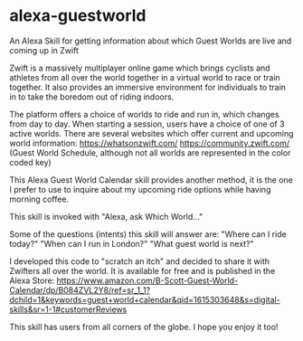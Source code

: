 # alexa-guestworld
An Alexa Skill for getting information about which Guest Worlds are live and coming up in Zwift

Zwift is a massively multiplayer online game which brings cyclists and athletes from all over the world together in a virtual world to race or train together. It also provides an immersive environment for individuals to train in to take the boredom out of riding indoors.

The platform offers a choice of worlds to ride and run in, which changes from day to day. When starting a session, users have a choice of one of 3 active worlds. There are several websites which offer current and upcoming world information:
  https://whatsonzwift.com/
  https://community.zwift.com/ (Guest World Schedule, although not all worlds are represented in the color coded key)
  
This Alexa Guest World Calendar skill provides another method, it is the one I prefer to use to inquire about my upcoming ride options while having morning coffee.

This skill is invoked with "Alexa, ask Which World..." 

Some of the questions (intents) this skill will answer are:
  "Where can I ride today?"
  "When can I run in London?"
  "What guest world is next?"
  
I developed this code to "scratch an itch" and decided to share it with Zwifters all over the world. It is available for free and is published in the Alexa Store:
  https://www.amazon.com/B-Scott-Guest-World-Calendar/dp/B084ZVL2Y8/ref=sr_1_1?dchild=1&keywords=guest+world+calendar&qid=1615303648&s=digital-skills&sr=1-1#customerReviews
  
This skill has users from all corners of the globe. I hope you enjoy it too!
